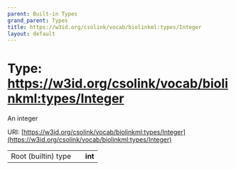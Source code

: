 ```yaml
---
parent: Built-in Types
grand_parent: Types
title: https://w3id.org/csolink/vocab/biolinkml:types/Integer
layout: default
---
```


# Type: https://w3id.org/csolink/vocab/biolinkml:types/Integer


An integer

URI: [https://w3id.org/csolink/vocab/biolinkml:types/Integer](https://w3id.org/csolink/vocab/biolinkml:types/Integer)

|  |  |  |
| --- | --- | --- |
| Root (builtin) type | | **int** |
